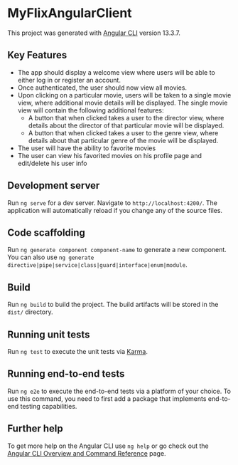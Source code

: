 # MyFlixAngularClient

This project was generated with [Angular CLI](https://github.com/angular/angular-cli) version 13.3.7.

## Key Features

- The app should display a welcome view where users will be able to either log in or register an
  account.
- Once authenticated, the user should now view all movies.
- Upon clicking on a particular movie, users will be taken to a single movie view, where
  additional movie details will be displayed. The single movie view will contain the following
  additional features:
  - A button that when clicked takes a user to the director view, where details about the
    director of that particular movie will be displayed.
  - A button that when clicked takes a user to the genre view, where details about that
    particular genre of the movie will be displayed.
- The user will have the ability to favorite movies
- The user can view his favorited movies on his profile page and edit/delete his user info


## Development server

Run `ng serve` for a dev server. Navigate to `http://localhost:4200/`. The application will automatically reload if you change any of the source files.

## Code scaffolding

Run `ng generate component component-name` to generate a new component. You can also use `ng generate directive|pipe|service|class|guard|interface|enum|module`.

## Build

Run `ng build` to build the project. The build artifacts will be stored in the `dist/` directory.

## Running unit tests

Run `ng test` to execute the unit tests via [Karma](https://karma-runner.github.io).

## Running end-to-end tests

Run `ng e2e` to execute the end-to-end tests via a platform of your choice. To use this command, you need to first add a package that implements end-to-end testing capabilities.

## Further help

To get more help on the Angular CLI use `ng help` or go check out the [Angular CLI Overview and Command Reference](https://angular.io/cli) page.
